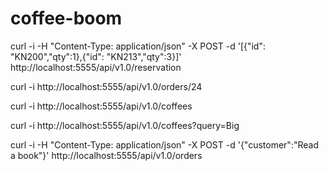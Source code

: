 # coffee-boom


curl -i -H "Content-Type: application/json" -X POST -d '[{"id": "KN200","qty":1},{"id": "KN213","qty":3}]' http://localhost:5555/api/v1.0/reservation

curl -i http://localhost:5555/api/v1.0/orders/24 

curl -i http://localhost:5555/api/v1.0/coffees

curl -i http://localhost:5555/api/v1.0/coffees?query=Big

curl -i -H "Content-Type: application/json" -X POST -d '{"customer":"Read a book"}' http://localhost:5555/api/v1.0/orders
